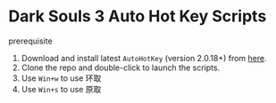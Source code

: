 # Dark Souls 3 Auto Hot Key Scripts

prerequisite

1. Download and install latest `AutoHotKey` (version 2.0.18+) from [here](https://www.autohotkey.com/).
2. Clone the repo and double-click to launch the scripts.
3. Use `Win+w` to use 环取
4. Use `Win+s` to use 原取
